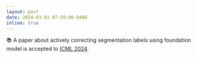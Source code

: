 ```yaml
---
layout: post
date: 2024-03-01 07:59:00-0400
inline: true
---
```


📚 A paper about actively correcting segmentation labels using foundation model is accepted to [ICML 2024](https://icml.cc/).
